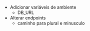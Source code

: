 - Adicionar variáveis de ambiente
  - DB_URL
- Alterar endpoints
  - caminho para plural e minusculo